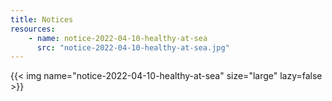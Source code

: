 ```yaml
---
title: Notices
resources:
    - name: notice-2022-04-10-healthy-at-sea
      src: "notice-2022-04-10-healthy-at-sea.jpg"
---
```


{{< img name="notice-2022-04-10-healthy-at-sea" size="large" lazy=false >}}

